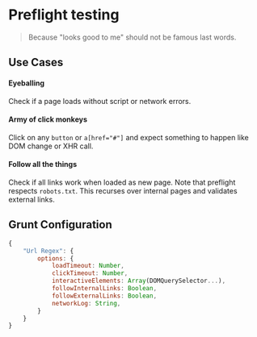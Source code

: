 # Preflight testing

> Because "looks good to me" should not be famous last words.

## Use Cases

#### Eyeballing

Check if a page loads without script or network errors.

#### Army of click monkeys

Click on any `button` or `a[href="#"]` and expect something to happen like DOM change or XHR call.

#### Follow all the things

Check if all links work when loaded as new page. Note that preflight respects `robots.txt`. This recurses over internal pages and validates external links.

## Grunt Configuration

```javascript
{
	"Url Regex": {
		options: {
			loadTimeout: Number,
			clickTimeout: Number,
			interactiveElements: Array(DOMQuerySelector...),
			followInternalLinks: Boolean,
			followExternalLinks: Boolean,
			networkLog: String,
		}
	}
}
```
